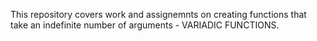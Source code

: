 This repository covers work and assignemnts on creating functions that take an indefinite number of arguments - VARIADIC FUNCTIONS.
